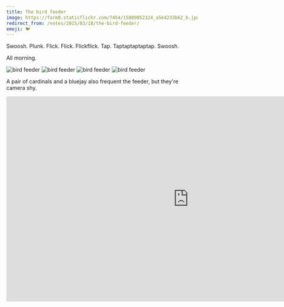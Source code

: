 ```yaml
---
title: The bird feeder
image: https://farm8.staticflickr.com/7454/15809852324_a5e4233b62_b.jpg
redirect_from: /notes/2015/03/18/the-bird-feeder/
emoji: 🐦
---
```


Swoosh.
Plunk.
Flick.
Flick.
Flickflick.
Tap.
Taptaptaptaptap.
Swoosh.

All morning.

<div class="photos">
<img src="https://farm9.staticflickr.com/8625/15809852214_bf58c106a9_b.jpg" class="img-half" alt="bird feeder">
<img src="https://farm8.staticflickr.com/7407/16246459307_f747c69b61_b.jpg" class="img-half" alt="bird feeder">
<img src="https://farm8.staticflickr.com/7454/15809852324_a5e4233b62_b.jpg" alt="bird feeder">
<img src="https://farm8.staticflickr.com/7374/16244711198_e910100cb4_b.jpg" alt="bird feeder">
</div>

A pair of cardinals and a bluejay also frequent the feeder, but they're camera shy.

<iframe src="https://player.vimeo.com/video/118554722" width="960" height="540" frameborder="0" webkitallowfullscreen mozallowfullscreen allowfullscreen></iframe>
